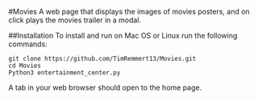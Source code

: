 #Movies
A web page that displays the images of movies posters, and on click plays the movies trailer in a modal.

##Installation
To install and run on Mac OS or Linux run the following commands:
```
git clone https://github.com/TimRemmert13/Movies.git 
cd Movies 
Python3 entertainment_center.py
``` 

A tab in your web browser should open to the home page.